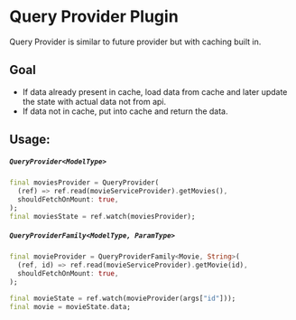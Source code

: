 # Query Provider Plugin 
Query Provider is similar to future provider but with caching built in.

## Goal
- If data already present in cache, load data from cache and later update the state with actual data not from api.
- If data not in cache, put into cache and return the data.

## Usage:

##### `QueryProvider<ModelType>`
```dart
final moviesProvider = QueryProvider(
  (ref) => ref.read(movieServiceProvider).getMovies(),
  shouldFetchOnMount: true,
);
final moviesState = ref.watch(moviesProvider);
```

##### `QueryProviderFamily<ModelType, ParamType>`
```dart
final movieProvider = QueryProviderFamily<Movie, String>(
  (ref, id) => ref.read(movieServiceProvider).getMovie(id),
  shouldFetchOnMount: true,
);

final movieState = ref.watch(movieProvider(args["id"]));
final movie = movieState.data;
```